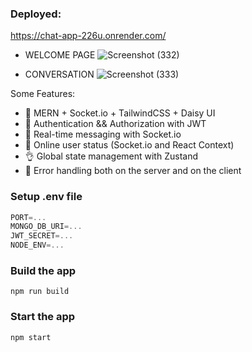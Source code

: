 ### Deployed:
https://chat-app-226u.onrender.com/

- WELCOME PAGE
  ![Screenshot (332)](https://github.com/SnehashisDasgupta/Real-Time-Chat-App-MERN/assets/78195442/85ee57d1-f5c4-4d37-bcb5-820d6334ee55)

- CONVERSATION
![Screenshot (333)](https://github.com/SnehashisDasgupta/Real-Time-Chat-App-MERN/assets/78195442/f97673b1-8a54-4acc-97e1-dfe0ad0e34c7)

Some Features:

-   🌟 MERN + Socket.io + TailwindCSS + Daisy UI
-   🎃 Authentication && Authorization with JWT
-   👾 Real-time messaging with Socket.io
-   🚀 Online user status (Socket.io and React Context)
-   👌 Global state management with Zustand
-   🐞 Error handling both on the server and on the client


### Setup .env file

```js
PORT=...
MONGO_DB_URI=...
JWT_SECRET=...
NODE_ENV=...
```

### Build the app

```shell
npm run build
```

### Start the app

```shell
npm start
